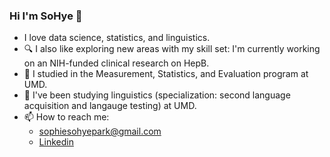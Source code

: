 ### Hi I'm SoHye 👋


- I love data science, statistics, and linguistics.
- 🔍 I also like exploring new areas with my skill set: I'm currently working on an NIH-funded clinical research on HepB.
- 📕 I studied in the Measurement, Statistics, and Evaluation program at UMD.  
- 📗 I've been studying linguistics (specialization: second language acquisition and langauge testing) at UMD.
- 📫 How to reach me: 
  - sophiesohyepark@gmail.com
  - [Linkedin](https://www.linkedin.com/in/sohye-park)

